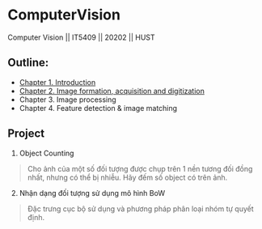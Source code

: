 # ComputerVision
Computer Vision || IT5409 || 20202 || HUST

## Outline:
- [Chapter 1. Introduction](https://github.com/greyhub/CV/blob/main/chapter1.md)
- [Chapter 2. Image formation, acquisition and digitization](https://github.com/greyhub/CV/blob/main/chapter2.md)
- Chapter 3. Image processing
- Chapter 4. Feature detection & image matching

## Project
1. Object Counting
> Cho ảnh của một số đối tượng được chụp trên 1 nền tương đối đồng nhất, nhưng có thể bị nhiễu. Hãy đếm số object có trên ảnh. 
2. Nhận dạng đối tượng sử dụng mô hình BoW
> Đặc trưng cục bộ sử dụng và phương pháp phân loại nhóm tự quyết định.  
